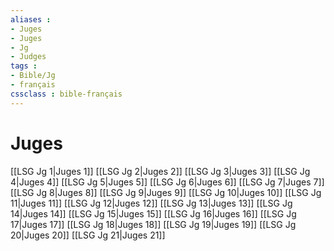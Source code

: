 ```yaml
---
aliases : 
- Juges
- Juges
- Jg
- Judges
tags : 
- Bible/Jg
- français
cssclass : bible-français
---
```


# Juges

[[LSG Jg 1|Juges 1]]
[[LSG Jg 2|Juges 2]]
[[LSG Jg 3|Juges 3]]
[[LSG Jg 4|Juges 4]]
[[LSG Jg 5|Juges 5]]
[[LSG Jg 6|Juges 6]]
[[LSG Jg 7|Juges 7]]
[[LSG Jg 8|Juges 8]]
[[LSG Jg 9|Juges 9]]
[[LSG Jg 10|Juges 10]]
[[LSG Jg 11|Juges 11]]
[[LSG Jg 12|Juges 12]]
[[LSG Jg 13|Juges 13]]
[[LSG Jg 14|Juges 14]]
[[LSG Jg 15|Juges 15]]
[[LSG Jg 16|Juges 16]]
[[LSG Jg 17|Juges 17]]
[[LSG Jg 18|Juges 18]]
[[LSG Jg 19|Juges 19]]
[[LSG Jg 20|Juges 20]]
[[LSG Jg 21|Juges 21]]
